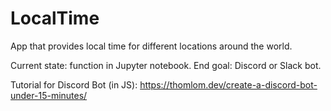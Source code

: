 # LocalTime
App that provides local time for different locations around the world. 

Current state: function in Jupyter notebook.
End goal: Discord or Slack bot.

Tutorial for Discord Bot (in JS): https://thomlom.dev/create-a-discord-bot-under-15-minutes/
